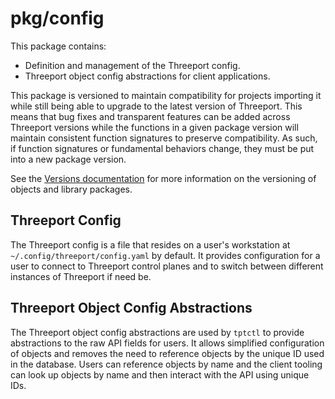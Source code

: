 # pkg/config

This package contains:
* Definition and management of the Threeport config.
* Threeport object config abstractions for client applications.

This package is versioned to maintain compatibility for projects importing it
while still being able to upgrade to the latest version of Threeport. This
means that bug fixes and transparent features can be added across Threeport
versions while the functions in a given package version will maintain consistent
function signatures to preserve compatibility.  As such, if function signatures
or fundamental behaviors change, they must be put into a new package version.

See the [Versions documentation](../../docs/versions.md) for more information
on the versioning of objects and library packages.

## Threeport Config

The Threeport config is a file that resides on a user's workstation at
`~/.config/threeport/config.yaml` by default.  It provides configuration for a user to
connect to Threeport control planes and to switch between different instances of
Threeport if need be.

## Threeport Object Config Abstractions

The Threeport object config abstractions are used by
`tptctl` to provide abstractions to the raw API fields for users.  It allows
simplified configuration of objects and removes the need to reference objects by
the unique ID used in the database.  Users can reference objects by name and the
client tooling can look up objects by name and then interact with the API using
unique IDs.

